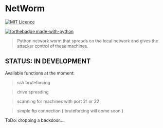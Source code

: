 # NetWorm
[![MIT Licence](https://badges.frapsoft.com/os/mit/mit-150x33.png?v=103)](https://opensource.org/licenses/mit-license.php)

[![forthebadge made-with-python](http://ForTheBadge.com/images/badges/made-with-python.svg)](https://www.python.org/)

> Python network worm that spreads on the local network and gives the attacker control of these machines.
## STATUS: IN DEVELOPMENT
Available functions at the moment:
> ssh bruteforcing

> drive spreading

> scanning for machines with port 21 or 22

> simple ftp connection ( bruteforcing will come soon )


ToDo: dropping a backdoor....
